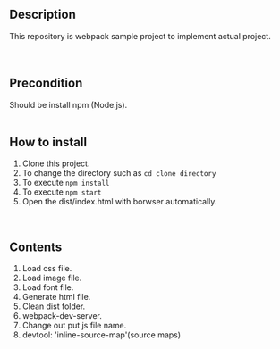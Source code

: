 ## Description
This repository is webpack sample project to implement actual project.  
<br/><br/>

## Precondition
Should be install npm (Node.js).  
<br/>

## How to install
1. Clone this project.  
2. To change the directory such as `cd clone directory`  
3. To execute `npm install`
4. To execute `npm start`
5. Open the dist/index.html with borwser automatically.  
<br/>

## Contents
1. Load css file.  
2. Load image file.  
3. Load font file.  
4. Generate html file.  
5. Clean dist folder.  
6. webpack-dev-server.  
7. Change out put js file name.  
8. devtool: 'inline-source-map'(source maps)  
<br/>


